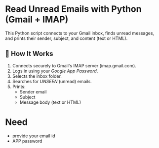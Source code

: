 #  Read Unread Emails with Python (Gmail + IMAP)

This Python script connects to your Gmail inbox, finds unread messages, and prints their sender, subject, and content (text or HTML).


## 🚀 How It Works
1. Connects securely to Gmail's IMAP server (imap.gmail.com).
2. Logs in using your *Google App Password*.
3. Selects the inbox folder.
4. Searches for *UNSEEN* (unread) emails.
5. Prints:
   - Sender email
   - Subject
   - Message body (text or HTML)

# Need
- provide your email id
- APP password 
